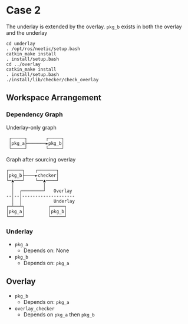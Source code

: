 # Case 2

The underlay is extended by the overlay.
`pkg_b` exists in both the overlay and the underlay

```
cd underlay
. /opt/ros/noetic/setup.bash
catkin_make install
. install/setup.bash
cd ../overlay
catkin_make install
. install/setup.bash
./install/lib/checker/check_overlay
```

## Workspace Arrangement


### Dependency Graph

Underlay-only graph
```
 ┌─────┐       ┌─────┐
 │pkg_a├───────►pkg_b│
 └─────┘       └─────┘
```

Graph after sourcing overlay
```
┌─────┐    ┌───────┐
│pkg_b├────►checker│
└─▲───┘    └──▲────┘
  │           │
  │  ┌────────┘   Overlay
--│--│--------------------
  │  │            Underlay
┌─┴──┴┐         ┌─────┐
│pkg_a│         │pkg_b│
└─────┘         └─────┘
```

### Underlay

* `pkg_a`
  * Depends on: None
* `pkg_b`
  * Depends on: `pkg_a`

## Overlay

* `pkg_b`
  * Depends on: `pkg_a`
* `overlay_checker`
  * Depends on `pkg_a` then `pkg_b`
